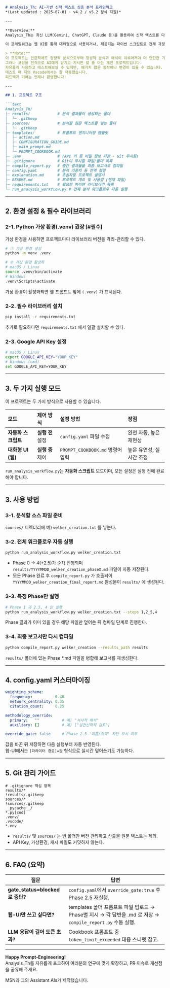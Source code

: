 ```markdown
# Analysis_Th: AI-기반 신학 텍스트 심층 분석 프레임워크  
*(Last updated : 2025-07-01 · v4.2 / v5.2 정식 지원)*  

---

**Overview:**  
Analysis_Th는 최신 LLM(Gemini, ChatGPT, Claude 등)을 활용하여 신학 텍스트를 다단계로 분석-검증-보고하는 "프롬프트 엔지니어링 + 파이썬 자동화" 프레임워크입니다.

이 프레임워크는 웹 UI를 통해 대화형으로 사용하거나, 제공되는 파이썬 스크립트로 전체 과정을 완전 자동화할 수 있습니다.

> **Note:**
이 프로젝트는 인문학에도 정량적 분석으로부터 정성적 분석과 해석이 이루어져야 더 단단한 기반을 갖는다고 생각하는,
그러나 코딩을 전적으로 AI에게 맡기고 지시만 할 줄 아는 개인 프로젝트입니다. 
자유롭게 사용하고 테스트해보실 수 있지만, 예기치 않은 동작이나 변경이 있을 수 있습니다. 
테스트 때 저의 Vscode에서는 잘 작동했습니다. 
피드백과 기여는 언제나 환영합니다!

---

## 1. 프로젝트 구조

```text
Analysis_Th/
├─ results/            # 분석 결과물이 생성되는 폴더
│  └─ .gitkeep
├─ sources/            # 분석할 원문 텍스트를 넣는 폴더
│  └─ .gitkeep
├─ templates/          # 프롬프트 엔지니어링 템플릿
│  ├─ action.md
│  ├─ CONFIGURATION_GUIDE.md
│  ├─ main_prompt.md
│  └─ PROMPT_COOKBOOK.md
├─ .env                # (API 키 등 비밀 정보 저장 - Git 무시됨)
├─ .gitignore          # Git이 무시할 파일/폴더 목록
├─ compile_report.py   # 중간 결과물을 최종 보고서로 컴파일
├─ config.yaml         # 분석 가중치 등 전역 설정
├─ explanation.md      # 초심자용 프로젝트 설명서
├─ README.md           # 프로젝트 개요 및 사용법 (현재 파일)
├─ requirements.txt    # 필요한 파이썬 라이브러리 목록
└─ run_analysis_workflow.py # 전체 분석 워크플로우 자동 실행
```

---

## 2. 환경 설정 & 필수 라이브러리

### 2-1. Python 가상 환경(.venv) 권장 [#필수]

가상 환경을 사용하면 프로젝트마다 라이브러리 버전을 격리-관리할 수 있다.

```bash
# ① 가상 환경 생성
python -m venv .venv

# ② 가상 환경 활성화
# macOS / Linux
source .venv/bin/activate
# Windows
.venv\Scripts\activate
```

가상 환경이 활성화되면 쉘 프롬프트 앞에 `(.venv)` 가 표시된다.

### 2-2. 필수 라이브러리 설치

```bash
pip install -r requirements.txt
```

추가로 필요하다면 `requirements.txt` 에서 일괄 설치할 수 있다.

### 2-3. Google API Key 설정

```bash
# macOS / Linux
export GOOGLE_API_KEY="YOUR_KEY"
# Windows (cmd)
set GOOGLE_API_KEY=YOUR_KEY
```

---

## 3. 두 가지 실행 모드

이 프로젝트는 두 가지 방식으로 사용할 수 있습니다.

| 모드 | 제어 방식 | 설정 방법 | 장점 |
| :--- | :--- | :--- | :--- |
| **자동화 스크립트** | **실행 전** 설정 | `config.yaml` 파일 수정 | 완전 자동, 높은 재현성 |
| **대화형 UI (웹)** | **실행 중** 제어 | `PROMPT_COOKBOOK.md` 명령어 입력 | 높은 유연성, 실시간 조정 |

`run_analysis_workflow.py`는 **자동화 스크립트** 모드이며, 모든 설정은 실행 전에 완료해야 합니다.

---

## 3. 사용 방법

### 3-1. 분석할 소스 파일 준비

`sources/` 디렉터리에 예) `welker_creation.txt` 를 넣는다.

### 3-2. 전체 워크플로우 자동 실행

```bash
python run_analysis_workflow.py welker_creation.txt
```

* Phase 0 → 4(+2.5)가 순차 진행되며  
 `results/YYYYMMDD_welker_creation_phaseX.md` 파일이 자동 저장된다.  
* 모든 Phase 완료 후 `compile_report.py` 가 호출되어  
 `YYYYMMDD_welker_creation_final_report.md` 완성본이 `results/` 에 생성된다.

### 3-3. 특정 Phase만 실행

```bash
# Phase 1 과 2.5, 4 만 실행
python run_analysis_workflow.py welker_creation.txt --steps 1,2_5,4
```

Phase 결과가 이미 있을 경우 해당 파일만 덮어쓴 뒤 컴파일 단계로 진행한다.

### 3-4. 최종 보고서만 다시 컴파일

```bash
python compile_report.py welker_creation --results_path results
```

`results/` 폴더에 있는 Phase *.md 파일을 병합해 보고서를 재생성한다.

---

## 4. config.yaml 커스터마이징

```yaml
weighting_scheme:
  frequency:          0.40
  network_centrality: 0.35
  citation_count:     0.25

methodology_override:
  primary:   ""          # 예) "서사적 해석"
  auxiliary: []          # 예) ["실천신학적 검토"]

override_gate: false     # Phase 2.5 '미흡/취약' 차단 무시 여부
```

값을 바꾼 뒤 저장하면 다음 실행부터 자동 반영된다.  
웹-UI에서는 `[파라미터 경로]=값` 형식으로 실시간 덮어쓰기도 가능하다.

---

## 5. Git 관리 가이드

```
# .gitignore 핵심 항목
results/*
!results/.gitkeep
sources/*
!sources/.gitkeep
__pycache__/
*.py[cod]
.venv/
.vscode/
*.env
```

* `results/` 및 `sources/` 는 빈 폴더만 버전 관리하고 산출물·원문 텍스트는 제외.  
* API Key, 가상환경, 캐시 파일도 커밋하지 않는다.

---

## 6. FAQ (요약)

| 질문 | 답변 |
|------|------|
| **gate_status=blocked로 중단?** | `config.yaml`에서 `override_gate:true` 후 Phase 2.5 재실행. |
| **웹-UI만 쓰고 싶다면?** | templates 폴더 프롬프트 파일 업로드 → Phase별 지시 → 각 답변을 .md 로 저장 → `compile_report.py` 수동 실행. |
| **LLM 응답이 길어 토큰 초과?** | Cookbook 프롬프트 중 `token_limit_exceeded` 대응 스니펫 참고. |

---

**Happy Prompt-Engineering!**  
Analysis_Th를 자유롭게 포크하여 여러분의 연구에 맞게 확장하고, PR·이슈로 개선점을 공유해 주세요.  

MSN과 그의 Assistant AIs가 제작했습니다.
```
